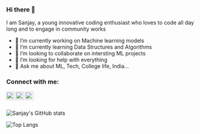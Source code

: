 ### Hi there 👋

I am Sanjay, a young innovative coding enthusiast who loves to code all day long and to engage in community works

- 🔭 I’m currently working on Machine learning models
- 🌱 I’m currently learning Data Structures and Algorithms
- 👯 I’m looking to collaborate on intersting ML projects
- 🤔 I’m looking for help with everything
- 💬 Ask me about ML, Tech, College life, India...
<!-- - 📫 How to reach me    LinkedIn - https://www.linkedin.com/in/sanjay-s-j-b173a6201/ -->
<!-- - 😄 Pronouns: He/Him/His -->
<!-- - ⚡ Fun fact: Dark programmer -->

### Connect with me:

[<img align="left" alt="sanjaysj6282 | Twitter" width="22px" src= "https://cdn.jsdelivr.net/npm/simple-icons@v3/icons/twitter.svg" />][twitter]
[<img align="left" alt="sanjaysj6282 | LinkedIn" width="22px" src="https://cdn.jsdelivr.net/npm/simple-icons@v3/icons/linkedin.svg" />][linkedin]
[<img align="left" alt="sanjaysj6282 | Instagram" width="22px" src="https://cdn.jsdelivr.net/npm/simple-icons@v3/icons/instagram.svg" />][instagram]

<br />
<br />

![Sanjay's GitHub stats](https://github-readme-stats.vercel.app/api?username=sanjaysj6282&show_icons=true&theme=tokyonight)

![Top Langs](https://github-readme-stats.vercel.app/api/top-langs?username=sanjaysj6282&layout=compact&theme=tokyonight&cache_seconds=86400)


[twitter]: https://twitter.com/SanjayS84193427
[linkedin]: https://www.linkedin.com/in/sanjay-s-j-b173a6201/
[instagram]: https://www.instagram.com/sxnjay_sanju/

